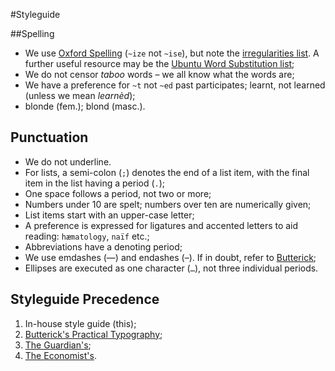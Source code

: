 #Styleguide

##Spelling
 * We use [Oxford Spelling](http://en.wikipedia.org/wiki/Oxford_spelling) (`~ize` not `~ise`), but note the [irregularities list](http://www.oxforddictionaries.com/words/ize-ise-or-yse). A further useful resource may be the [Ubuntu Word Substitution list](https://wiki.ubuntu.com/EnglishTranslation/WordSubstitution);
 * We do not censor *taboo* words &#8211; we all know what the words are;
 * We have a preference for `~t` not `~ed` past participates; learnt, not learned (unless we mean *learnèd*);
 * blonde (fem.); blond (masc.).

## Punctuation
 * We do not underline.
 * For lists, a semi-colon (`;`) denotes the end of a list item, with the final item in the list having a period (`.`);
 * One space follows a period, not two or more;
 * Numbers under 10 are spelt; numbers over ten are numerically given;
 * List items start with an upper-case letter;
 * A preference is expressed for ligatures and accented letters to aid reading: `hæmatology`, `naïf` etc.;
 * Abbreviations have a denoting period;
 * We use emdashes (&#8212;) and endashes (&#8211;). If in doubt, refer to [Butterick](http://practicaltypography.com/hyphens-and-dashes.html); 
 * Ellipses are executed as one character (`…`), not three individual periods.
 
## Styleguide Precedence
 1. In-house style guide (this);
 1. [Butterick's Practical Typography](http://practicaltypography.com/);
 1. [The Guardian's](http://www.theguardian.com/guardian-observer-style-guide-a);
 1. [The Economist's](http://www.economist.com/styleguide/introduction).